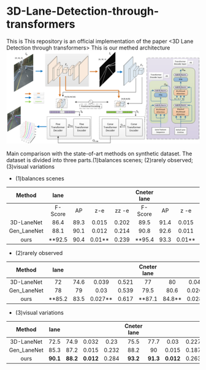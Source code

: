 # 3D-Lane-Detection-through-transformers
This is This repository is an official implementation of the paper &lt;3D Lane Detection through transformers>
This is our methed architecture
![ous model](https://github.com/LiShengG/3D-Lane-Detection-through-transformers/blob/main/model.png)

Main comparison with the state-of-art methods on synthetic dataset.
The dataset is divided into three parts.(1)balances scenes; (2)rarely observed; (3)visual variations

- (1)balances scenes

| Method      | lane    |      |       |       |  Cneter lane |      |       |       |
|:-----------:|:-------:|:----:|:-----:|:-----:|:------------:|:----:|:-----:|:-----:|
|             | F-Score | AP   | z-e   | zz -e | F-Score      | AP   | z -e  | zz-e  |
| 3D-LaneNet  | 86.4    | 89.3 | 0.015 | 0.202 | 89.5         | 91.4 | 0.015 | 0.179 |
| Gen_LaneNet | 88.1    | 90.1 | 0.012 | 0.214 | 90.8         | 92.6 | 0.011 | 0.176 |
| ours        | **92.5    | 90.4 | 0.01**  | 0.239 | **95.4         | 93.3 | 0.01**  | 0.219 |

- (2)rarely observed

| Method      | lane    |      |       |       |  Cneter lane |      |       |       |
|:-----------:|:-------:|:----:|:-----:|:-----:|:------------:|:----:|:-----:|:-----:|
| 3D-LaneNet  | 72      | 74.6 | 0.039 | 0.521 | 77           | 80   | 0.04  | 0.557 |
| Gen_LaneNet | 78      | 79   | 0.03  | 0.539 | 79.5         | 80.6 | 0.026 | 0.547 |
| ours        | **85.2 | 83.5 | 0.027**| 0.617 | **87.1         | 84.8** | 0.028 | 0.648 |

- (3)visual variations

| Method      | lane    |      |       |       |  Cneter lane |      |       |       |
|:-----------:|:-------:|:----:|:-----:|:-----:|:------------:|:----:|:-----:|:-----:|
| 3D-LaneNet  | 72.5    | 74.9 | 0.032 | 0.23  | 75.5         | 77.7 | 0.03  | 0.227 |
| Gen_LaneNet | 85.3    | 87.2 | 0.015 | 0.232 | 88.2         | 90   | 0.015 | 0.187 |
| ours        | **90.1**|**88.2**| **0.012**| 0.284 | **93.2**         | **91.3** | **0.012** | 0.263 |
